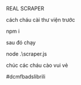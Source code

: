 REAL SCRAPER


cách cháu cài thư viện trước

npm i


sau đó chạy

node .\scraper.js

chúc các cháu cào vui vẻ

#dcmfbadslibrili
